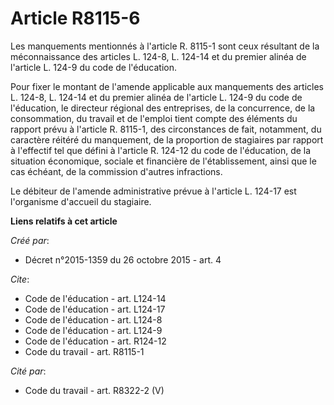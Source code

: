 # Article R8115-6

Les manquements mentionnés à l'article R. 8115-1 sont ceux résultant de la méconnaissance des articles L. 124-8, L. 124-14 et
du premier alinéa de l'article L. 124-9 du code de l'éducation. 

Pour fixer le montant de l'amende applicable aux manquements des articles L. 124-8, L. 124-14 et du premier alinéa de
l'article L. 124-9 du code de l'éducation, le directeur régional des entreprises, de la concurrence, de la consommation, du
travail et de l'emploi tient compte des éléments du rapport prévu à l'article R. 8115-1, des circonstances de fait,
notamment, du caractère réitéré du manquement, de la proportion de stagiaires par rapport à l'effectif tel que défini à
l'article R. 124-12 du code de l'éducation, de la situation économique, sociale et financière de l'établissement, ainsi que
le cas échéant, de la commission d'autres infractions. 

Le débiteur de l'amende administrative prévue à l'article L. 124-17 est l'organisme d'accueil du stagiaire.

**Liens relatifs à cet article**

_Créé par_:

  - Décret n°2015-1359 du 26 octobre 2015 - art. 4

_Cite_:

  - Code de l'éducation - art. L124-14
  - Code de l'éducation - art. L124-17
  - Code de l'éducation - art. L124-8
  - Code de l'éducation - art. L124-9
  - Code de l'éducation - art. R124-12
  - Code du travail - art. R8115-1

_Cité par_:

  - Code du travail - art. R8322-2 (V)
